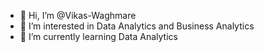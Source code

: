 - 👋 Hi, I’m @Vikas-Waghmare
- 👀 I’m interested in Data Analytics and Business Analytics
- 🌱 I’m currently learning Data Analytics


<!---
Vikas-Waghmare/Vikas-Waghmare is a ✨ special ✨ repository because its `README.md` (this file) appears on your GitHub profile.
You can click the Preview link to take a look at your changes.
--->
